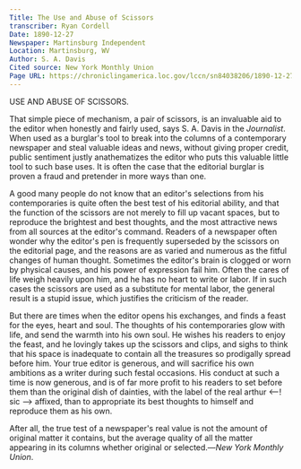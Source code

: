 ```yaml
---
Title: The Use and Abuse of Scissors
transcriber: Ryan Cordell
Date: 1890-12-27
Newspaper: Martinsburg Independent
Location: Martinsburg, WV
Author: S. A. Davis
Cited source: New York Monthly Union
Page URL: https://chroniclingamerica.loc.gov/lccn/sn84038206/1890-12-27/ed-1/seq-1/
---
```


USE AND ABUSE OF SCISSORS.

That simple piece of mechanism, a pair of scissors, is an invaluable aid to the editor when honestly and fairly used, says S. A. Davis in the _Journalist_. When used as a burglar's tool to break into the columns of a contemporary newspaper and steal valuable ideas and news, without giving proper credit, public sentiment justly anathematizes the editor who puts this valuable little tool to such base uses. It is often the case that the editorial burglar is proven a fraud and pretender in more ways than one. 

A good many people do not know that an editor's selections from his contemporaries is quite often the best test of his editorial ability, and that the function of the scissors are not merely to fill up vacant spaces, but to reproduce the brightest and best thoughts, and the most attractive news from all sources at the editor's command. Readers of a newspaper often wonder why the editor's pen is frequently superseded by the scissors on the editorial page, and the reasons are as varied and numerous as the fitful changes of human thought. Sometimes the editor's brain is clogged or worn by physical causes, and his power of expression fail him. Often the cares of life weigh heavily upon him, and he has no heart to write or labor. If in such cases the scissors are used as a substitute for mental labor, the general result is a stupid issue, which justifies the criticism of the reader. 

But there are times when the editor opens his exchanges, and finds a feast for the eyes, heart and soul. The thoughts of his contemporaries glow with life, and send the warmth into his own soul. He wishes his readers to enjoy the feast, and he lovingly takes up the scissors and clips, and sighs to think that his space is inadequate to contain all the treasures so prodigally spread before him. Your true editor is generous, and will sacrifice his own ambitions as a writer during such festal occasions. His conduct at such a time is now generous, and is of far more profit to his readers to set before them than the original dish of dainties, with the label of the real arthur <--! sic --> affixed, than to appropriate its best thoughts to himself and reproduce them as his own.

After all, the true test of a newspaper's real value is not the amount of original matter it contains, but the average quality of all the matter appearing in its columns whether original or selected.—_New York Monthly Union_. 